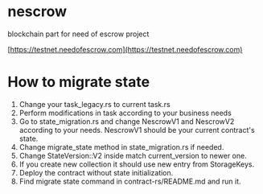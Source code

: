 # nescrow
blockchain part for need of escrow project

[https://testnet.needofescrow.com](https://testnet.needofescrow.com)

# How to migrate state

1. Change your task_legacy.rs to current task.rs
2. Perform modifications in task according to your business needs
3. Go to state_migration.rs and change NescrowV1 and NescrowV2 according to your needs. NescrowV1 should be your current contract's state.
4. Change migrate_state method in state_migration.rs if needed.
5. Change StateVersion::V2 inside match current_version to newer one.
6. If you create new collection it should use new entry from StorageKeys.
7. Deploy the contract without state initialization.
8. Find migrate state command in contract-rs/README.md and run it.